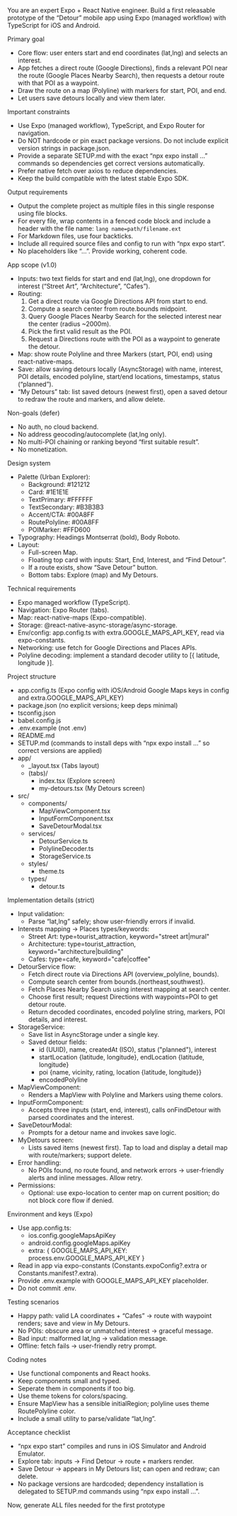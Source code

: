 You are an expert Expo + React Native engineer. Build a first releasable prototype of the “Detour” mobile app using Expo (managed workflow) with TypeScript for iOS and Android.

Primary goal
- Core flow: user enters start and end coordinates (lat,lng) and selects an interest.
- App fetches a direct route (Google Directions), finds a relevant POI near the route (Google Places Nearby Search), then requests a detour route with that POI as a waypoint.
- Draw the route on a map (Polyline) with markers for start, POI, and end.
- Let users save detours locally and view them later.

Important constraints
- Use Expo (managed workflow), TypeScript, and Expo Router for navigation.
- Do NOT hardcode or pin exact package versions. Do not include explicit version strings in package.json.
- Provide a separate SETUP.md with the exact “npx expo install …” commands so dependencies get correct versions automatically.
- Prefer native fetch over axios to reduce dependencies.
- Keep the build compatible with the latest stable Expo SDK.

Output requirements
- Output the complete project as multiple files in this single response using file blocks.
- For every file, wrap contents in a fenced code block and include a header with the file name: ```lang name=path/filename.ext```
- For Markdown files, use four backticks.
- Include all required source files and config to run with “npx expo start”.
- No placeholders like “…”. Provide working, coherent code.

App scope (v1.0)
- Inputs: two text fields for start and end (lat,lng), one dropdown for interest (“Street Art”, “Architecture”, “Cafes”).
- Routing:
  1) Get a direct route via Google Directions API from start to end.
  2) Compute a search center from route.bounds midpoint.
  3) Query Google Places Nearby Search for the selected interest near the center (radius ~2000m).
  4) Pick the first valid result as the POI.
  5) Request a Directions route with the POI as a waypoint to generate the detour.
- Map: show route Polyline and three Markers (start, POI, end) using react-native-maps.
- Save: allow saving detours locally (AsyncStorage) with name, interest, POI details, encoded polyline, start/end locations, timestamps, status (“planned”).
- “My Detours” tab: list saved detours (newest first), open a saved detour to redraw the route and markers, and allow delete.

Non-goals (defer)
- No auth, no cloud backend.
- No address geocoding/autocomplete (lat,lng only).
- No multi-POI chaining or ranking beyond “first suitable result”.
- No monetization.

Design system
- Palette (Urban Explorer):
  - Background: #121212
  - Card: #1E1E1E
  - TextPrimary: #FFFFFF
  - TextSecondary: #B3B3B3
  - Accent/CTA: #00A8FF
  - RoutePolyline: #00A8FF
  - POIMarker: #FFD600
- Typography: Headings Montserrat (bold), Body Roboto.
- Layout:
  - Full-screen Map.
  - Floating top card with inputs: Start, End, Interest, and “Find Detour”.
  - If a route exists, show “Save Detour” button.
  - Bottom tabs: Explore (map) and My Detours.

Technical requirements
- Expo managed workflow (TypeScript).
- Navigation: Expo Router (tabs).
- Map: react-native-maps (Expo-compatible).
- Storage: @react-native-async-storage/async-storage.
- Env/config: app.config.ts with extra.GOOGLE_MAPS_API_KEY, read via expo-constants.
- Networking: use fetch for Google Directions and Places APIs.
- Polyline decoding: implement a standard decoder utility to [{ latitude, longitude }].

Project structure
- app.config.ts (Expo config with iOS/Android Google Maps keys in config and extra.GOOGLE_MAPS_API_KEY)
- package.json (no explicit versions; keep deps minimal)
- tsconfig.json
- babel.config.js
- .env.example (not .env)
- README.md
- SETUP.md (commands to install deps with “npx expo install …” so correct versions are applied)
- app/
  - _layout.tsx (Tabs layout)
  - (tabs)/
    - index.tsx (Explore screen)
    - my-detours.tsx (My Detours screen)
- src/
  - components/
    - MapViewComponent.tsx
    - InputFormComponent.tsx
    - SaveDetourModal.tsx
  - services/
    - DetourService.ts
    - PolylineDecoder.ts
    - StorageService.ts
  - styles/
    - theme.ts
  - types/
    - detour.ts

Implementation details (strict)
- Input validation:
  - Parse “lat,lng” safely; show user-friendly errors if invalid.
- Interests mapping -> Places types/keywords:
  - Street Art: type=tourist_attraction, keyword="street art|mural"
  - Architecture: type=tourist_attraction, keyword="architecture|building"
  - Cafes: type=cafe, keyword="cafe|coffee"
- DetourService flow:
  - Fetch direct route via Directions API (overview_polyline, bounds).
  - Compute search center from bounds.{northeast,southwest}.
  - Fetch Places Nearby Search using interest mapping at search center.
  - Choose first result; request Directions with waypoints=POI to get detour route.
  - Return decoded coordinates, encoded polyline string, markers, POI details, and interest.
- StorageService:
  - Save list in AsyncStorage under a single key.
  - Saved detour fields:
    - id (UUID), name, createdAt (ISO), status ("planned"), interest
    - startLocation {latitude, longitude}, endLocation {latitude, longitude}
    - poi {name, vicinity, rating, location {latitude, longitude}}
    - encodedPolyline
- MapViewComponent:
  - Renders a MapView with Polyline and Markers using theme colors.
- InputFormComponent:
  - Accepts three inputs (start, end, interest), calls onFindDetour with parsed coordinates and the interest.
- SaveDetourModal:
  - Prompts for a detour name and invokes save logic.
- MyDetours screen:
  - Lists saved items (newest first). Tap to load and display a detail map with route/markers; support delete.
- Error handling:
  - No POIs found, no route found, and network errors -> user-friendly alerts and inline messages. Allow retry.
- Permissions:
  - Optional: use expo-location to center map on current position; do not block core flow if denied.

Environment and keys (Expo)
- Use app.config.ts:
  - ios.config.googleMapsApiKey
  - android.config.googleMaps.apiKey
  - extra: { GOOGLE_MAPS_API_KEY: process.env.GOOGLE_MAPS_API_KEY }
- Read in app via expo-constants (Constants.expoConfig?.extra or Constants.manifest?.extra).
- Provide .env.example with GOOGLE_MAPS_API_KEY placeholder.
- Do not commit .env.

Testing scenarios
- Happy path: valid LA coordinates + “Cafes” -> route with waypoint renders; save and view in My Detours.
- No POIs: obscure area or unmatched interest -> graceful message.
- Bad input: malformed lat,lng -> validation message.
- Offline: fetch fails -> user-friendly retry prompt.

Coding notes
- Use functional components and React hooks.
- Keep components small and typed.
- Seperate them in components if too big.
- Use theme tokens for colors/spacing.
- Ensure MapView has a sensible initialRegion; polyline uses theme RoutePolyline color.
- Include a small utility to parse/validate “lat,lng”.

Acceptance checklist
- “npx expo start” compiles and runs in iOS Simulator and Android Emulator.
- Explore tab: inputs -> Find Detour -> route + markers render.
- Save Detour -> appears in My Detours list; can open and redraw; can delete.
- No package versions are hardcoded; dependency installation is delegated to SETUP.md commands using “npx expo install …”.

Now, generate ALL files needed for the first prototype 